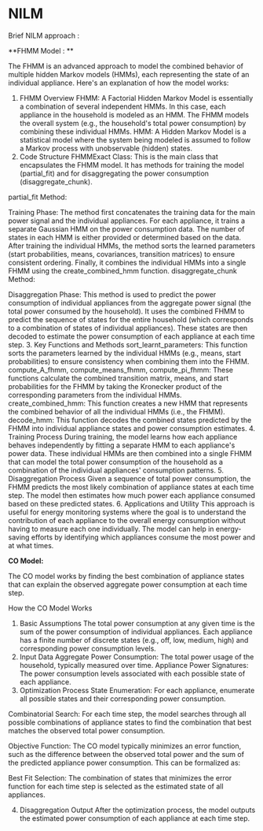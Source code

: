 # NILM

Brief NILM approach :

**FHMM Model :
**

The FHMM is an advanced approach to model the combined behavior of multiple hidden Markov models (HMMs), each representing the state of an individual appliance.
Here's an explanation of how the model works:
1. FHMM Overview
FHMM: A Factorial Hidden Markov Model is essentially a combination of several independent HMMs. In this case, each appliance in the household is modeled as an HMM. The FHMM models the overall system (e.g., the household's total power consumption) by combining these individual HMMs.
HMM: A Hidden Markov Model is a statistical model where the system being modeled is assumed to follow a Markov process with unobservable (hidden) states.
2. Code Structure
FHMMExact Class: This is the main class that encapsulates the FHMM model. It has methods for training the model (partial_fit) and for disaggregating the power consumption (disaggregate_chunk).

partial_fit Method:

Training Phase:
The method first concatenates the training data for the main power signal and the individual appliances.
For each appliance, it trains a separate Gaussian HMM on the power consumption data. The number of states in each HMM is either provided or determined based on the data.
After training the individual HMMs, the method sorts the learned parameters (start probabilities, means, covariances, transition matrices) to ensure consistent ordering.
Finally, it combines the individual HMMs into a single FHMM using the create_combined_hmm function.
disaggregate_chunk Method:

Disaggregation Phase:
This method is used to predict the power consumption of individual appliances from the aggregate power signal (the total power consumed by the household).
It uses the combined FHMM to predict the sequence of states for the entire household (which corresponds to a combination of states of individual appliances).
These states are then decoded to estimate the power consumption of each appliance at each time step.
3. Key Functions and Methods
sort_learnt_parameters: This function sorts the parameters learned by the individual HMMs (e.g., means, start probabilities) to ensure consistency when combining them into the FHMM.
compute_A_fhmm, compute_means_fhmm, compute_pi_fhmm: These functions calculate the combined transition matrix, means, and start probabilities for the FHMM by taking the Kronecker product of the corresponding parameters from the individual HMMs.
create_combined_hmm: This function creates a new HMM that represents the combined behavior of all the individual HMMs (i.e., the FHMM).
decode_hmm: This function decodes the combined states predicted by the FHMM into individual appliance states and power consumption estimates.
4. Training Process
During training, the model learns how each appliance behaves independently by fitting a separate HMM to each appliance's power data.
These individual HMMs are then combined into a single FHMM that can model the total power consumption of the household as a combination of the individual appliances' consumption patterns.
5. Disaggregation Process
Given a sequence of total power consumption, the FHMM predicts the most likely combination of appliance states at each time step.
The model then estimates how much power each appliance consumed based on these predicted states.
6. Applications and Utility
This approach is useful for energy monitoring systems where the goal is to understand the contribution of each appliance to the overall energy consumption without having to measure each one individually.
The model can help in energy-saving efforts by identifying which appliances consume the most power and at what times.



**CO Model:**

 The CO model works by finding the best combination of appliance states that can explain the observed aggregate power consumption at each time step.

How the CO Model Works
1. Basic Assumptions
The total power consumption at any given time is the sum of the power consumption of individual appliances.
Each appliance has a finite number of discrete states (e.g., off, low, medium, high) and corresponding power consumption levels.
2. Input Data
Aggregate Power Consumption: The total power usage of the household, typically measured over time.
Appliance Power Signatures: The power consumption levels associated with each possible state of each appliance.
3. Optimization Process
State Enumeration: For each appliance, enumerate all possible states and their corresponding power consumption.

Combinatorial Search: For each time step, the model searches through all possible combinations of appliance states to find the combination that best matches the observed total power consumption.

Objective Function: The CO model typically minimizes an error function, such as the difference between the observed total power and the sum of the predicted appliance power consumption. This can be formalized as:

Best Fit Selection: The combination of states that minimizes the error function for each time step is selected as the estimated state of all appliances.

4. Disaggregation Output
After the optimization process, the model outputs the estimated power consumption of each appliance at each time step.




